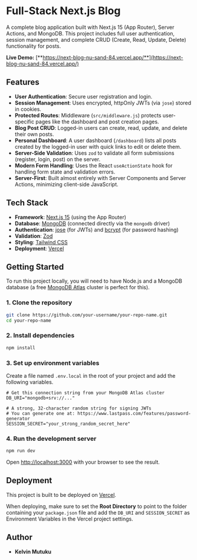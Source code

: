 # Full-Stack Next.js Blog

A complete blog application built with Next.js 15 (App Router), Server Actions, and MongoDB. This project includes full user authentication, session management, and complete CRUD (Create, Read, Update, Delete) functionality for posts.

**Live Demo:** [**https://next-blog-nu-sand-84.vercel.app/**](https://next-blog-nu-sand-84.vercel.app/)

## Features

  * **User Authentication**: Secure user registration and login.
  * **Session Management**: Uses encrypted, httpOnly JWTs (via `jose`) stored in cookies.
  * **Protected Routes**: Middleware (`src/middleware.js`) protects user-specific pages like the dashboard and post creation pages.
  * **Blog Post CRUD**: Logged-in users can create, read, update, and delete their own posts.
  * **Personal Dashboard**: A user dashboard (`/dashboard`) lists all posts created by the logged-in user with quick links to edit or delete them.
  * **Server-Side Validation**: Uses `zod` to validate all form submissions (register, login, post) on the server.
  * **Modern Form Handling**: Uses the React `useActionState` hook for handling form state and validation errors.
  * **Server-First**: Built almost entirely with Server Components and Server Actions, minimizing client-side JavaScript.

## Tech Stack

  * **Framework**: [Next.js 15](https://nextjs.org/) (using the App Router)
  * **Database**: [MongoDB](https://www.mongodb.com/) (connected directly via the `mongodb` driver)
  * **Authentication**: [jose](https://github.com/panva/jose) (for JWTs) and [bcrypt](https://www.google.com/search?q=https://github.com/kelektiv/node.bcrypt.js) (for password hashing)
  * **Validation**: [Zod](https://zod.dev/)
  * **Styling**: [Tailwind CSS](https://tailwindcss.com/)
  * **Deployment**: [Vercel](https://vercel.com/)

## Getting Started

To run this project locally, you will need to have Node.js and a MongoDB database (a free [MongoDB Atlas](https://www.mongodb.com/cloud/atlas) cluster is perfect for this).

### 1\. Clone the repository

```bash
git clone https://github.com/your-username/your-repo-name.git
cd your-repo-name
```

### 2\. Install dependencies

```bash
npm install
```

### 3\. Set up environment variables

Create a file named `.env.local` in the root of your project and add the following variables.

```
# Get this connection string from your MongoDB Atlas cluster
DB_URI="mongodb+srv://..."

# A strong, 32-character random string for signing JWTs
# You can generate one at: https://www.lastpass.com/features/password-generator
SESSION_SECRET="your_strong_random_secret_here"
```

### 4\. Run the development server

```bash
npm run dev
```

Open [http://localhost:3000](https://www.google.com/search?q=http://localhost:3000) with your browser to see the result.

## Deployment

This project is built to be deployed on [Vercel](https://vercel.com/new).

When deploying, make sure to set the **Root Directory** to point to the folder containing your `package.json` file and add the `DB_URI` and `SESSION_SECRET` as Environment Variables in the Vercel project settings.

## Author

  * **Kelvin Mutuku**

